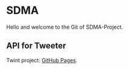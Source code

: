 # SDMA
Hello and welcome to the Git of SDMA-Project. 

## API for Tweeter

Twint project: [GitHub Pages](https://github.com/twintproject/twint).

